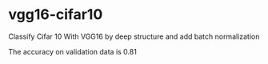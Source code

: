 # vgg16-cifar10


Classify Cifar 10 With VGG16 by deep structure and add batch normalization


The accuracy on validation data is 0.81